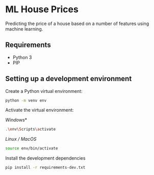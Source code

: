 # ML House Prices

Predicting the price of a house based on a number of features using machine learning.

## Requirements

* Python 3
* PIP

## Setting up a development environment

Create a Python virtual environment:

``` bash
python -m venv env
```

Activate the virtual environment:

*Windows**
```bash
.\env\Scripts\activate
```

*Linux / MacOS*
```bash
source env/bin/activate
```

Install the development dependencies

```bash
pip install -r requirements-dev.txt
```
